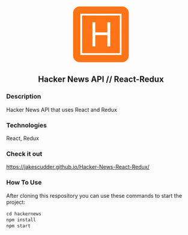 <div align="center">

<img margin-left="auto" margin-right="auto" src="/hackernews/src/hackerLogo.png" height="150" width="150">
</img>

## Hacker News API // React-Redux

</div>

### Description

Hacker News API that uses React and Redux

### Technologies

React, Redux

### Check it out

https://jakescudder.github.io/Hacker-News-React-Redux/

### How To Use

After cloning this respository you can use these commands to start the project:

```
cd hackernews
npm install
npm start
```
